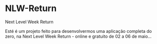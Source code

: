 # NLW-Return
Next Level Week Return


Esté é um projeto feito para desenvolvermos uma aplicação completa do zero, na Next Level Week Return - online e gratuito de 02 a 06 de maio...
